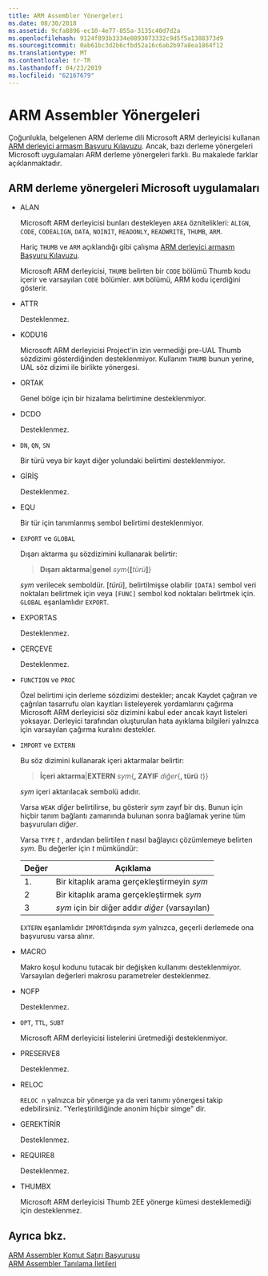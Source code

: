 ```yaml
---
title: ARM Assembler Yönergeleri
ms.date: 08/30/2018
ms.assetid: 9cfa8896-ec10-4e77-855a-3135c40d7d2a
ms.openlocfilehash: 9124f893b3334e0893073332c9d5f5a1388373d9
ms.sourcegitcommit: 0ab61bc3d2b6cfbd52a16c6ab2b97a8ea1864f12
ms.translationtype: MT
ms.contentlocale: tr-TR
ms.lasthandoff: 04/23/2019
ms.locfileid: "62167679"
---
```

# <a name="arm-assembler-directives"></a>ARM Assembler Yönergeleri

Çoğunlukla, belgelenen ARM derleme dili Microsoft ARM derleyicisi kullanan [ARM derleyici armasm Başvuru Kılavuzu](http://infocenter.arm.com/help/topic/com.arm.doc.dui0802b/index.html). Ancak, bazı derleme yönergeleri Microsoft uygulamaları ARM derleme yönergeleri farklı. Bu makalede farklar açıklanmaktadır.

## <a name="microsoft-implementations-of-arm-assembly-directives"></a>ARM derleme yönergeleri Microsoft uygulamaları

- ALAN

   Microsoft ARM derleyicisi bunları destekleyen `AREA` öznitelikleri: `ALIGN`, `CODE`, `CODEALIGN`, `DATA`, `NOINIT`, `READONLY`, `READWRITE`, `THUMB`, `ARM`.

   Hariç `THUMB` ve `ARM` açıklandığı gibi çalışma [ARM derleyici armasm Başvuru Kılavuzu](http://infocenter.arm.com/help/topic/com.arm.doc.dui0802b/index.html).

   Microsoft ARM derleyicisi, `THUMB` belirten bir `CODE` bölümü Thumb kodu içerir ve varsayılan `CODE` bölümler.  `ARM` bölümü, ARM kodu içerdiğini gösterir.

- ATTR

   Desteklenmez.

- KODU16

   Microsoft ARM derleyicisi Project'in izin vermediği pre-UAL Thumb sözdizimi gösterdiğinden desteklenmiyor.  Kullanım `THUMB` bunun yerine, UAL söz dizimi ile birlikte yönergesi.

- ORTAK

   Genel bölge için bir hizalama belirtimine desteklenmiyor.

- DCDO

   Desteklenmez.

- `DN`, `QN`, `SN`

   Bir türü veya bir kayıt diğer yolundaki belirtimi desteklenmiyor.

- GİRİŞ

   Desteklenmez.

- EQU

   Bir tür için tanımlanmış sembol belirtimi desteklenmiyor.

- `EXPORT` ve `GLOBAL`

   Dışarı aktarma şu sözdizimini kullanarak belirtir:

   > **Dışarı aktarma**|**genel** <em>sym</em>{**[**<em>türü</em>**]**}

   *sym* verilecek semboldür.  [*türü*], belirtilmişse olabilir `[DATA]` sembol veri noktaları belirtmek için veya `[FUNC]` sembol kod noktaları belirtmek için. `GLOBAL` eşanlamlıdır `EXPORT`.

- EXPORTAS

   Desteklenmez.

- ÇERÇEVE

   Desteklenmez.

- `FUNCTION` ve `PROC`

   Özel belirtimi için derleme sözdizimi destekler; ancak Kaydet çağıran ve çağrılan tasarrufu olan kayıtları listeleyerek yordamlarını çağırma Microsoft ARM derleyicisi söz dizimini kabul eder ancak kayıt listeleri yoksayar.  Derleyici tarafından oluşturulan hata ayıklama bilgileri yalnızca için varsayılan çağırma kuralını destekler.

- `IMPORT` ve `EXTERN`

   Bu söz dizimini kullanarak içeri aktarmalar belirtir:

   > **İçeri aktarma**|**EXTERN** *sym*{**, ZAYIF** *diğer*{**, türü** *t*}}

   *sym* içeri aktarılacak sembolü adıdır.

   Varsa `WEAK` *diğer* belirtilirse, bu gösterir *sym* zayıf bir dış. Bunun için hiçbir tanım bağlantı zamanında bulunan sonra bağlamak yerine tüm başvuruları *diğer*.

   Varsa `TYPE` *t* , ardından belirtilen *t* nasıl bağlayıcı çözümlemeye belirten *sym*.  Bu değerler için *t* mümkündür:

   |Değer|Açıklama|
   |-|-|
   |1.|Bir kitaplık arama gerçekleştirmeyin *sym*|
   |2|Bir kitaplık arama gerçekleştirmek *sym*|
   |3|*sym* için bir diğer addır *diğer* (varsayılan)|

   `EXTERN` eşanlamlıdır `IMPORT`dışında *sym* yalnızca, geçerli derlemede ona başvurusu varsa alınır.

- MACRO

   Makro koşul kodunu tutacak bir değişken kullanımı desteklenmiyor. Varsayılan değerleri makrosu parametreler desteklenmez.

- NOFP

   Desteklenmez.

- `OPT`, `TTL`, `SUBT`

   Microsoft ARM derleyicisi listelerini üretmediği desteklenmiyor.

- PRESERVE8

   Desteklenmez.

- RELOC

   `RELOC n` yalnızca bir yönerge ya da veri tanımı yönergesi takip edebilirsiniz. "Yerleştirildiğinde anonim hiçbir simge" dir.

- GEREKTİRİR

   Desteklenmez.

- REQUIRE8

   Desteklenmez.

- THUMBX

   Microsoft ARM derleyicisi Thumb 2EE yönerge kümesi desteklemediği için desteklenmez.

## <a name="see-also"></a>Ayrıca bkz.

[ARM Assembler Komut Satırı Başvurusu](../../assembler/arm/arm-assembler-command-line-reference.md)<br/>
[ARM Assembler Tanılama İletileri](../../assembler/arm/arm-assembler-diagnostic-messages.md)<br/>
